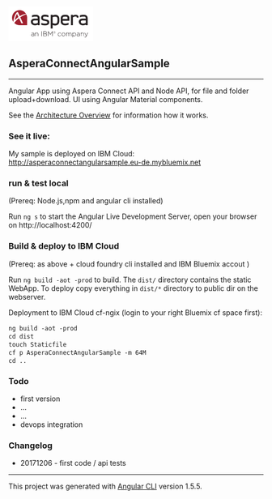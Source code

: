 ![](img/aspera.png)
## AsperaConnectAngularSample

---

Angular App using Aspera Connect API and Node API, for file and folder upload+download.
UI using Angular Material components.

See the [Architecture Overview](Architecture.md) for information how it works. 

### See it live:
My sample is deployed on IBM Cloud:
http://asperaconnectangularsample.eu-de.mybluemix.net

### run & test local
(Prereq: Node.js,npm and angular cli installed)

Run `ng s` to start the Angular Live Development Server,
open your browser on http://localhost:4200/

### Build & deploy to IBM Cloud
(Prereq: as above + cloud foundry cli installed and IBM Bluemix accout )

Run `ng build -aot -prod` to build.  The `dist/` directory contains the static WebApp. 
To deploy copy everything in `dist/*` directory to public dir on the webserver.

Deployment to IBM Cloud cf-ngix (login to your right Bluemix cf space first):   
```
ng build -aot -prod
cd dist
touch Staticfile
cf p AsperaConnectAngularSample -m 64M
cd ..
``` 



### Todo

- first version
- ...
- ...
- devops integration

### Changelog

- 20171206 - first code / api tests  

---

This project was generated with [Angular CLI](https://github.com/angular/angular-cli) version 1.5.5.
